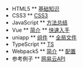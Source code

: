 <!-- docs/_sidebar.md -->

* HTML5
** [基础知识](html/ "基础知识")
* CSS3
** [CSS3](css/)
* JavaScript
** [方法总结](js/ "JS页面知识库")
* Vue
** [简介](vue/ "Vue初识")
** [快速入手](vue/quickStart "快速入手")
* uniapp
** [组件](uniapp/webview.md)
** [全局文件](uniapp/pagejson.md)
* TypeScript
** [TS](ts/ "TS")
* Webpack5
** [简介](webpack/ "webpack5")
** [配置](webpack/base "webpack5配置")
* 参考例子
** [网易云API](NeteaseCloudMusic/ "网易云API")
